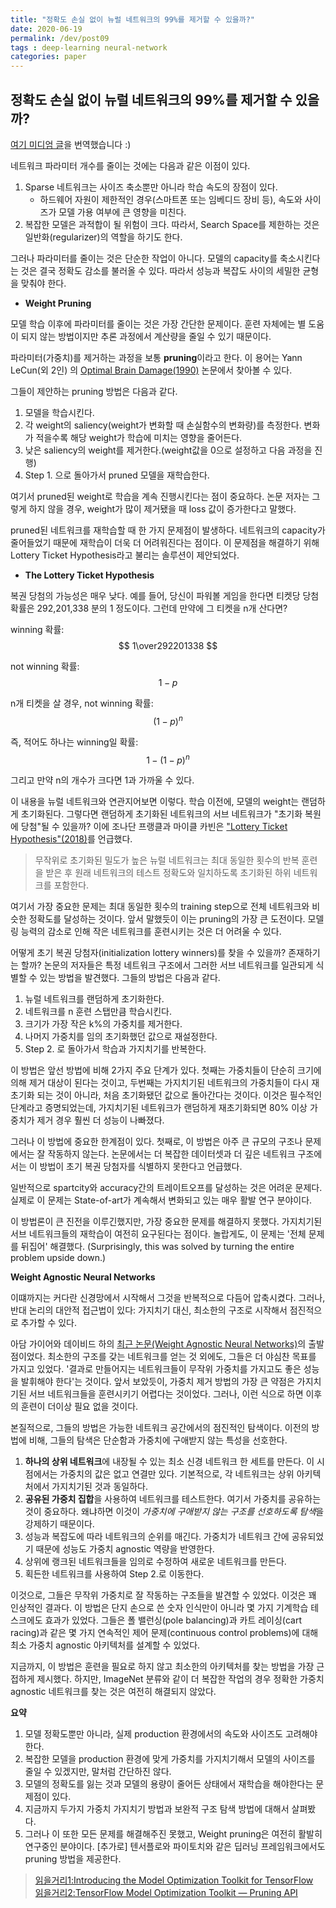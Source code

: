 ```yaml
---
title: "정확도 손실 없이 뉴럴 네트워크의 99%를 제거할 수 있을까?"
date: 2020-06-19
permalink: /dev/post09
tags : deep-learning neural-network
categories: paper
---
```


## 정확도 손실 없이 뉴럴 네트워크의 99%를 제거할 수 있을까?

[여기 미디엄 글](https://towardsdatascience.com/can-you-remove-99-of-a-neural-network-without-losing-accuracy-915b1fab873b)을 번역했습니다 :)   

네트워크 파라미터 개수를 줄이는 것에는 다음과 같은 이점이 있다.   

1. Sparse 네트워크는 사이즈 축소뿐만 아니라 학습 속도의 장점이 있다. 
	- 하드웨어 자원이 제한적인 경우(스마트폰 또는 임베디드 장비 등), 속도와 사이즈가 모델 가용 여부에 큰 영향을 미친다. 
2. 복잡한 모델은 과적합이 될 위험이 크다. 따라서, Search Space를 제한하는 것은 일반화(regularizer)의 역할을 하기도 한다.  


그러나 파라미터를 줄이는 것은 단순한 작업이 아니다. 모델의 capacity를 축소시킨다는 것은 결국 정확도 감소를 불러올 수 있다. 따라서 성능과 복잡도 사이의 세밀한 균형을 맞춰야 한다.   

- **Weight Pruning**

모델 학습 이후에 파라미터를 줄이는 것은 가장 간단한 문제이다. 훈련 자체에는 별 도움이 되지 않는 방법이지만 추론 과정에서 계산량을 줄일 수 있기 때문이다.   

파라미터(가중치)를 제거하는 과정을 보통 **pruning**이라고 한다. 이 용어는 Yann LeCun(외 2인) 의 [Optimal Brain Damage(1990)](http://papers.nips.cc/paper/250-optimal-brain-damage.pdf) 논문에서 찾아볼 수 있다.   

그들이 제안하는 pruning 방법은 다음과 같다.   

1. 모델을 학습시킨다.
2. 각 weight의 saliency(weight가 변화할 때 손실함수의 변화량)를 측정한다. 변화가 적을수록 해당 weight가 학습에 미치는 영향을 줄어든다.
3. 낮은 saliency의 weight를 제거한다.(weight값을 0으로 설정하고 다음 과정을 진행)
4. Step 1. 으로 돌아가서 pruned 모델을 재학습한다.

여기서 pruned된 weight로 학습을 계속 진행시킨다는 점이 중요하다. 논문 저자는 그렇게 하지 않을 경우, weight가 많이 제거됐을 때 loss 값이 증가한다고 말했다.   

pruned된 네트워크를 재학습할 때 한 가지 문제점이 발생하다. 네트워크의 capacity가 줄어들었기 때문에 재학습이 더욱 더 어려워진다는 점이다. 이 문제점을 해결하기 위해 Lottery Ticket Hypothesis라고 불리는 솔루션이 제안되었다.    

- **The Lottery Ticket Hypothesis**

복권 당첨의 가능성은 매우 낮다. 예를 들어, 당신이 파워볼 게임을 한다면 티켓당 당첨 확률은 292,201,338 분의 1 정도이다. 그런데 만약에 그 티켓을 n개 산다면?    


winning 확률: $$ 1\over292201338 $$   

not winning 확률:  $$ 1-p $$  

n개 티켓을 살 경우, not winning 확률: $$ (1-p)^n $$   

즉, 적어도 하나는 winning일 확률: $$ 1- (1-p)^n $$    

그리고 만약 n의 개수가 크다면 1과 가까울 수 있다.    


이 내용을 뉴럴 네트워크와 연관지어보면 이렇다. 학습 이전에, 모델의 weight는 랜덤하게 초기화된다. 그렇다면 랜덤하게 초기화된 네트워크의 서브 네트워크가 "초기화 복원에 당첨"될 수 있을까? 이에 조나단 프랭클과 마이클 카빈은 ["Lottery Ticket Hypothesis"(2018)](https://arxiv.org/abs/1803.03635)를 언급했다.    


> 무작위로 초기화된 밀도가 높은 뉴럴 네트워크는 최대 동일한 횟수의 반복 훈련을 받은 후 원래 네트워크의 테스트 정확도와 일치하도록 초기화된 하위 네트워크를 포함한다.  

여기서 가장 중요한 문제는 최대 동일한 횟수의 training step으로 전체 네트워크와 비슷한 정확도를 달성하는 것이다. 앞서 말했듯이 이는 pruning의 가장 큰 도전이다. 모델링 능력의 감소로 인해 작은 네트워크를 훈련시키는 것은 더 어려울 수 있다.    

어떻게 초기 복권 당첨자(initialization lottery winners)를 찾을 수 있을까? 존재하기는 할까? 논문의 저자들은 특정 네트워크 구조에서 그러한 서브 네트워크를 일관되게 식별할 수 있는 방법을 발견했다. 그들의 방법은 다음과 같다.     

1. 뉴럴 네트워크를 랜덤하게 초기화한다.
2. 네트워크를 n 훈련 스탭만큼 학습시킨다.
3. 크기가 가장 작은 k%의 가중치를 제거한다. 
4. 나머지 가중치를 임의 초기화했던 값으로 재설정한다. 
5. Step 2. 로 돌아가서 학습과 가지치기를 반복한다.


이 방법은 앞선 방법에 비해 2가지 주요 단계가 있다. 첫째는 가중치들이 단순히 크기에 의해 제거 대상이 된다는 것이고, 두번째는 가지치기된 네트워크의 가중치들이 다시 재초기화 되는 것이 아니라, 처음 초기화됐던 값으로 돌아간다는 것이다. 이것은 필수적인 단계라고 증명되었는데, 가지치기된 네트워크가 랜덤하게 재초기화되면 80% 이상 가중치가 제거 경우 훨씬 더 성능이 나빠졌다.   

그러나 이 방법에 중요한 한계점이 있다. 첫째로, 이 방법은 아주 큰 규모의 구조나 문제에서는 잘 작동하지 않는다. 논문에서는 더 복잡한 데이터셋과 더 깊은 네트워크 구조에서는 이 방법이 초기 복권 당첨자를 식별하지 못한다고 언급했다.   

일반적으로 spartcity와 accuracy간의 트레이트오프를 달성하는 것은 어려운 문제다. 실제로 이 문제는 State-of-art가 계속해서 변화되고 있는 매우 활발 연구 분야이다.    

이 방법론이 큰 진전을 이루긴했지만, 가장 중요한 문제를 해결하지 못했다. 가지치기된 서브 네트워크들의 재학습이 여전히 요구된다는 점이다. 놀랍게도, 이 문제는 '전체 문제를 뒤집어' 해결했다. (Surprisingly, this was solved by turning the entire problem upside down.)   

**Weight Agnostic Neural Networks**

이떄까지는 커다란 신경망에서 시작해서 그것을 반복적으로 다듬어 압축시켰다. 그러나, 반대 논리의 대안적 접근법이 있다: 가지치기 대신, 최소한의 구조로 시작해서 점진적으로 추가할 수 있다.   

아담 가이어와 데이비드 하의 [최근 논문(Weight Agnostic Neural Networks)](https://arxiv.org/abs/1906.04358)의 출발점이었다. 최소한의 구조를 갖는 네트워크를 얻는 것 외에도, 그들은 더 야심찬 목표를 가지고 있었다. '결과로 만들어지는 네트워크들이 무작위 가중치를 가지고도 좋은 성능을 발휘해야 한다'는 것이다. 앞서 보았듯이, 가중치 제거 방법의 가장 큰 약점은 가지치기된 서브 네트워크들을 훈련시키기 어렵다는 것이었다. 그러나, 이런 식으로 하면 이후의 훈련이 더이상 필요 없을 것이다.   

본질적으로, 그들의 방법은 가능한 네트워크 공간에서의 점진적인 탐색이다. 이전의 방법에 비해, 그들의 탐색은 단순함과 가중치에 구애받지 않는 특성을 선호한다.   


1. **하나의 상위 네트워크**에 내장될 수 있는 최소 신경 네트워크 한 세트를 만든다. 이 시점에서는 가중치의 값은 없고 연결만 있다. 기본적으로, 각 네트워크는 상위 아키텍처에서 가지치기된 것과 동일하다. 
2. **공유된 가중치 집합**을 사용하여 네트워크를 테스트한다. 여기서 가중치를 공유하는 것이 중요하다. 왜냐하면 이것이 *가중치에 구애받지 않는 구조를 선호하도록 탐색*을 강제하기 때문이다.
3. 성능과 복잡도에 따라 네트워크의 순위를 매긴다. 가중치가 네트워크 간에 공유되었기 때문에 성능도 가중치 agnostic 역량을 반영한다.
4. 상위에 랭크된 네트워크들을 임의로 수정하여 새로운 네트워크를 만든다.
5. 획든한 네트워크를 사용하여 Step 2.로 이동한다.

이것으로, 그들은 무작위 가중치로 잘 작동하는 구조들을 발견할 수 있었다. 이것은 꽤 인상적인 결과다. 이 방법은 단지 손으로 쓴 숫자 인식만이 아니라 몇 가지 기계학습 테스크에도 효과가 있었다. 그들은 폴 밸런싱(pole balancing)과 카트 레이싱(cart racing)과 같은 몇 가지 연속적인 제어 문제(continuous control problems)에 대해 최소 가중치 agnostic 아키텍처를 설계할 수 있었다.    

지금까지, 이 방법은 훈련을 필요로 하지 않고 최소한의 아키텍처를 찾는 방법을 가장 근접하게 제시했다. 하지만, ImageNet 분류와 같이 더 복잡한 작업의 경우 정확한 가중치 agnostic 네트워크를 찾는 것은 여전히 해결되지 않았다.    



**요약** 
1. 모델 정확도뿐만 아니라, 실제 production 환경에서의 속도와 사이즈도 고려해야 한다. 
2. 복잡한 모델을 production 환경에 맞게 가중치를 가지치기해서 모델의 사이즈를 줄일 수 있겠지만, 말처럼 간단하진 않다.
3. 모델의 정확도를 잃는 것과 모델의 용량이 줄어든 상태에서 재학습을 해야한다는 문제점이 있다.
4. 지금까지 두가지 가중치 가지치기 방법과 보완적 구조 탐색 방법에 대해서 살펴봤다.
5. 그러나 이 또한 모든 문제를 해결해주진 못했고, Weight pruning은 여전히 활발히 연구중인 분야이다.
[추가로] 텐서플로와 파이토치와 같은 딥러닝 프레임워크에서도 pruning 방법을 제공한다. 
 

> [읽을거리1:Introducing the Model Optimization Toolkit for TensorFlow](https://medium.com/tensorflow/introducing-the-model-optimization-toolkit-for-tensorflow-254aca1ba0a3)     
> [읽을거리2:TensorFlow Model Optimization Toolkit — Pruning API](https://medium.com/tensorflow/tensorflow-model-optimization-toolkit-pruning-api-42cac9157a6a)

  



